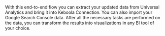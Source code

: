 With this end-to-end flow you can extract your updated data from Universal Analytics and bring it into Keboola Connection. You can also import your Google Search Console data. After all the necessary tasks are performed on the data, you can transform the results into visualizations in any BI tool of your choice.
